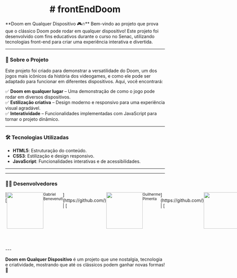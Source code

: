 <h1 align="center">  # frontEndDoom </h1>
**Doom em Qualquer Dispositivo 🎮🔥**  
Bem-vindo ao projeto que prova que o clássico Doom pode rodar em qualquer dispositivo! Este projeto foi desenvolvido com fins educativos durante o curso no Senac, utilizando tecnologias front-end para criar uma experiência interativa e divertida.

---

### 📌 Sobre o Projeto  
Este projeto foi criado para demonstrar a versatilidade do Doom, um dos jogos mais icônicos da história dos videogames, e como ele pode ser adaptado para funcionar em diferentes dispositivos. Aqui, você encontrará:  

✅ **Doom em qualquer lugar** – Uma demonstração de como o jogo pode rodar em diversos dispositivos.  
✅ **Estilização criativa** – Design moderno e responsivo para uma experiência visual agradável.  
✅ **Interatividade** – Funcionalidades implementadas com JavaScript para tornar o projeto dinâmico.  

---

### 🛠️ Tecnologias Utilizadas  
- **HTML5**: Estruturação do conteúdo.  
- **CSS3**: Estilização e design responsivo.  
- **JavaScript**: Funcionalidades interativas e de acessibilidades.  

---


---

### 👨‍💻 Desenvolvedores  
<section style = " display:flex; width:100%; flex-direction: row; align-itens: center; ">
| [<img loading="lazy" src="https://avatars.githubusercontent.com/u/00000000?v=4" width=115><br><sub>Gabriel Benevenuti</sub>](https://github.com/) |  [<img loading="lazy" src="https://avatars.githubusercontent.com/u/00000000?v=4" width=115><br><sub>Guilherme Pimenta</sub>](https://github.com/) |  [<img loading="lazy" src="https://avatars.githubusercontent.com/u/57300906?v=4" width=115><br><sub> Jonathan Santos </sub>](https://github.com/jtn-san) |
| :---: | :---: | :---: |

| [<img loading="lazy" src="https://avatars.githubusercontent.com/u/131829034?v=4" width=115><br><sub> Ryan Souza</sub>](https://github.com/SouRyan) |  [<img loading="lazy" src="https://avatars.githubusercontent.com/u/00000000?v=4" width=115><br><sub>Victor Silva</sub>](https://github.com/) |  [<img loading="lazy" src="https://avatars.githubusercontent.com/u/00000000?v=4" width=115><br><sub>Vinicius Rocha </sub>](https://github.com/) |
| :---: | :---: | :---: |
</section>
---

**Doom em Qualquer Dispositivo** é um projeto que une nostalgia, tecnologia e criatividade, mostrando que até os clássicos podem ganhar novas formas! 🚀
